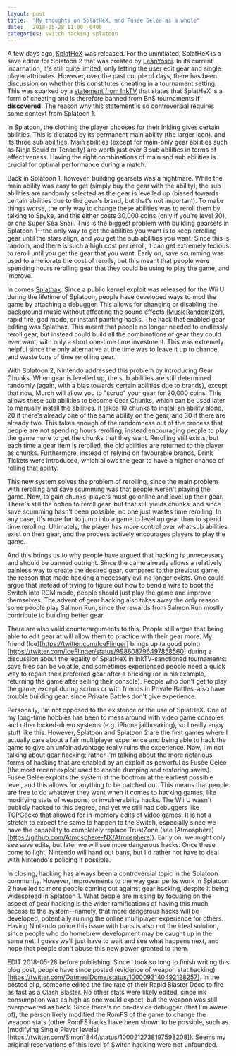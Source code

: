```yaml
---
layout: post
title:  "My thoughts on SplatHeX, and Fusée Gelée as a whole"
date:   2018-05-28 11:00 -0400
categories: switch hacking splatoon
---
```

A few days ago, [SplatHeX](http://leanny.github.io/SplatHeX.html) was released. 
For the uninitiated, SplatHeX is a save editor for Splatoon 2 that was created by [LeanYoshi](https://twitter.com/leanyoshi). In its current incarnation, it's still quite limited, only letting the user edit gear and single player attributes. However, over the past couple of days, there has been discussion on whether this constitutes cheating in a tournament setting. This was sparked by a [statement from InkTV](https://twitter.com/Flarablitz/status/996591488598532096) that states that SplatHeX is a form of cheating and is therefore banned from BnS tournaments **if discovered.** The reason why this statement is so controversial requires some context from Splatoon 1.

In Splatoon, the clothing the player chooses for their Inkling gives certain abilities. This is dictated by its permanent main ability (the larger icon). and its three sub abilities. Main abilities (except for main-only gear abilities such as Ninja Squid or Tenacity) are worth just over 3 sub abilities in terms of effectiveness. Having the right combinations of main and sub abilities is crucial for optimal performance during a match.

Back in Splatoon 1, however, building gearsets was a nightmare. While the main ability was easy to get (simply buy the gear with the ability), the sub abilities are randomly selected as the gear is levelled up (biased towards certain abilities due to the gear's brand, but that's not important). To make things worse, the only way to change these abilities was to reroll them by talking to Spyke, and this either costs 30,000 coins (only if you're level 20), or one Super Sea Snail. This is the biggest problem with building gearsets in Splatoon 1--the only way to get the abilities you want is to keep rerolling gear until the stars align, and you get the sub abilities you want. Since this is random, and there is such a high cost per reroll, it can get extremely tedious to reroll until you get the gear that you want. Early on, save scumming was used to ameliorate the cost of rerolls, but this meant that people were spending hours rerolling gear that they could be using to play the game, and improve. 

In comes [Splathax](https://gbatemp.net/threads/splatoon-modding-hub.425670/). Since a public kernel exploit was released for the Wii U during the lifetime of Splatoon, people have developed ways to mod the game by attaching a debugger. This allows for changing or disabling the background music without affecting the sound effects ([MusicRandomizer](https://github.com/OatmealDome/MusicRandomizer)), rapid fire, god mode, or instant painting hacks. The hack that enabled gear editing was Splathax. This meant that people no longer needed to endlessly reroll gear, but instead could build all the combinations of gear they could ever want, with only a short one-time time investment. This was extremely helpful since the only alternative at the time was to leave it up to chance, and waste tons of time rerolling gear.

With Splatoon 2, Nintendo addressed this problem by introducing Gear Chunks. When gear is levelled up, the sub abilities are still determined randomly (again, with a bias towards certain abilities due to brands), except that now, Murch will allow you to "scrub" your gear for 20,000 coins. This allows these sub abilities to become Gear Chunks, which can be used later to manually install the abilities. It takes 10 chunks to install an ability alone, 20 if there's already one of the same ability on the gear, and 30 if there are already two. This takes enough of the randomness out of the process that people are not spending hours rerolling, instead encouraging people to play the game more to get the chunks that they want. Rerolling still exists, but each time a gear item is rerolled, the old abilities are returned to the player as chunks. Furthermore, instead of relying on favourable brands, Drink Tickets were introduced, which allows the gear to have a higher chance of rolling that ability.

This new system solves the problem of rerolling, since the main problem with rerolling and save scumming was that people weren't playing the game. Now, to gain chunks, players must go online and level up their gear. There's still the option to reroll gear, but that still yields chunks, and since save scumming hasn't been possible, no one just wastes time rerolling. In any case, it's more fun to jump into a game to level up gear than to spend time rerolling. Ultimately, the player has more control over what sub abilities exist on their gear, and the process actively encourages players to play the game. 

And this brings us to why people have argued that hacking is unnecessary and should be banned outright. Since the game already allows a relatively painless way to create the desired gear, compared to the previous game, the reason that made hacking a necessary evil no longer exists. One could argue that instead of trying to figure out how to bend a wire to boot the Switch into RCM mode, people should just play the game and improve themselves. The advent of gear hacking also takes away the only reason some people play Salmon Run, since the rewards from Salmon Run mostly contribute to building better gear.

There are also valid counterarguments to this. People still argue that being able to edit gear at will allow them to practice with their gear more. My friend (Ice)[https://twitter.com/IceFlinger] brings up (a good point)[https://twitter.com/IceFlinger/status/998608796497858560] during a discussion about the legality of SplatHeX in InkTV-sanctioned tournaments: save files can be volatile, and sometimes experienced people need a quick way to regain their preferred gear after a bricking (or in his example, returning the game after selling their console). People who don't get to play the game, except during scrims or with friends in Private Battles, also have trouble building gear, since Private Battles don't give experience.

Personally, I'm not opposed to the existence or the use of SplatHeX. One of my long-time hobbies has been to mess around with video game consoles and other locked-down systems (e.g. iPhone jailbreaking), so I really enjoy stuff like this. However, Splatoon and Splatoon 2 are the first games where I actually care about a fair multiplayer experience and being able to hack the game to give an unfair advantage really ruins the experience. Now, I'm not talking about gear hacking; rather I'm talking about the more nefarious forms of hacking that are enabled by an exploit as powerful as Fusée Gelée (the most recent exploit used to enable dumping and restoring saves). Fusée Gelée exploits the system at the bootrom at the earliest possible level, and this allows for anything to be patched out. This means that people are free to do whatever they want when it comes to hacking games, like modifying stats of weapons, or invulnerability hacks. The Wii U wasn't publicly hacked to this degree, and yet we still had debuggers like TCPGecko that allowed for in-memory edits of video games. It is not a stretch to expect the same to happen to the Switch, especially since we have the capability to completely replace TrustZone (see (Atmosphère)[https://github.com/Atmosphere-NX/Atmosphere]). Early on, we might only see save edits, but later we will see more dangerous hacks. Once these come to light, Nintendo will hand out bans, but I'd rather not have to deal with Nintendo's policing if possible.

In closing, hacking has always been a controversial topic in the Splatoon community. However, improvements to the way gear perks work in Splatoon 2 have led to more people coming out against gear hacking, despite it being widespread in Splatoon 1. What people are missing by focusing on the aspect of gear hacking is the wider ramifications of having this much access to the system--namely, that more dangerous hacks will be developed, potentially ruining the online multiplayer experience for others. Having Nintendo police this issue with bans is also not the ideal solution, since people who do homebrew development may be caught up in the same net. I guess we'll just have to wait and see what happens next, and hope that people don't abuse this new power granted to them.

EDIT 2018-05-28 before publishing: Since I took so long to finish writing this blog post, people have since posted (evidence of weapon stat hacking)[https://twitter.com/OatmealDome/status/1000093140492128257]. In the posted clip, someone edited the fire rate of their Rapid Blaster Deco to fire as fast as a Clash Blaster. No other stats were likely edited, since ink consumption was as high as one would expect, but the weapon was still overpowered as heck. Since there's no on-device debugger (that I'm aware of), the person likely modified the RomFS of the game to change the weapon stats (other RomFS hacks have been shown to be possible, such as (modifying Single Player levels)[https://twitter.com/Simon1844/status/1000212738197598208]). Seems my original reservations of this level of Switch hacking were not unfounded.

